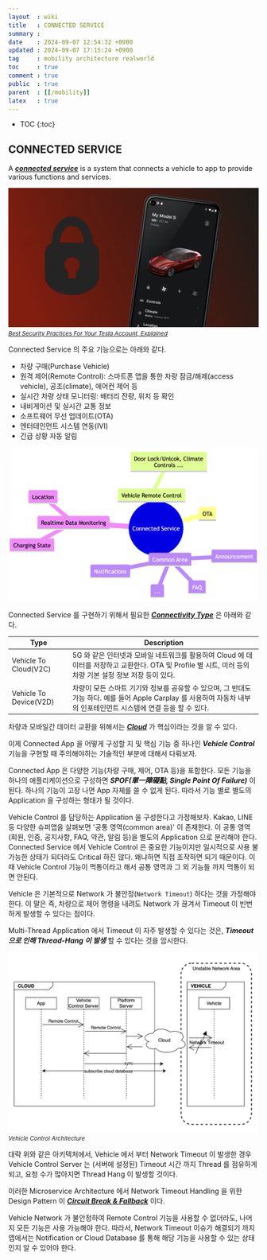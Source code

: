 ```yaml
---
layout  : wiki
title   : CONNECTED SERVICE
summary : 
date    : 2024-09-07 12:54:32 +0900
updated : 2024-09-07 17:15:24 +0900
tag     : mobility architecture realworld
toc     : true
comment : true
public  : true
parent  : [[/mobility]]
latex   : true
---
```

* TOC
{:toc}

## CONNECTED SERVICE

A ___[connected service](https://en.wikipedia.org/wiki/Connected_car)___ is a system that connects a vehicle to app to provide various functions and services.

![](/resource/wiki/mobility-connected-service/tesla-app.png)
*<small><a href="https://screenrant.com/tesla-account-best-security-practices-explained/">Best Security Practices For Your Tesla Account, Explained</a></small>*

Connected Service 의 주요 기능으로는 아래와 같다.

- 차량 구매(Purchase Vehicle)
- 원격 제어(Remote Control): 스마트폰 앱을 통한 차량 잠금/해제(access vehicle), 공조(climate), 에어컨 제어 등
- 실시간 차량 상태 모니터링: 배터리 잔량, 위치 등 확인
- 내비게이션 및 실시간 교통 정보
- 소프트웨어 무선 업데이트(OTA)
- 엔터테인먼트 시스템 연동(IVI)
- 긴급 상황 자동 알림

![](/resource/wiki/mobility-connected-service/mindmap.png)

Connected Service 를 구현하기 위해서 필요한 ___[Connectivity Type](https://www.compassiot.com.au/media/the-different-types-of-vehicle-connectivity)___ 은 아래와 같다.

| Type                  | Description                                                                                         |
|-----------------------|-----------------------------------------------------------------------------------------------------|
| Vehicle To Cloud(V2C) | 5G 와 같은 인터넷과 모바일 네트워크를 활용하여 Cloud 에 데이터를 저장하고 교환한다. OTA 및 Profile 별 시트, 미러 등의 차량 기본 설정 정보 저장 등이 있다. |
| Vehicle To Device(V2D) | 차량이 모든 스마트 기기와 정보를 공유할 수 있으며, 그 반대도 가능 하다. 예를 들어 Apple Carplay 를 사용하여 자동차 내부의 인포테인먼트 시스템에 연결 등을 할 수 있다. |

차량과 모바일간 데이터 교환을 위해서는 ___[Cloud](https://www.samsungsds.com/kr/cloud-glossary/what-is-cloud.html)___ 가 핵심이라는 것을 알 수 있다.

이제 Connected App 을 어떻게 구성할 지 및 핵심 기능 중 하나인 ___Vehicle Control___ 기능을 구현할 때 주의해야하는 기술적인 부분에 대해서 다뤄보자.

Connected App 은 다양한 기능(차량 구매, 제어, OTA 등)을 포함한다. 모든 기능을 하나의 애플리케이션으로 구성하면 ___SPOF(單一障礙點, Single Point Of Failure)___ 이 된다. 하나의 기능이 고장 나면 App 자체를 쓸 수 없게 된다.
따라서 기능 별로 별도의 Application 을 구성하는 형태가 될 것이다.

Vehicle Control 를 담당하는 Application 을 구성한다고 가정해보자. Kakao, LINE 등 다양한 슈퍼앱을 살펴보면 '공통 영역(common area)' 이 존재한다. 
이 공통 영역(회원, 인증, 공지사항, FAQ, 약관, 알림 등)을 별도의 Application 으로 분리해야 한다. Connected Service 에서 Vehicle Control 은 중요한 기능이지만 일시적으로 사용 불가능한 상태가 되더라도 Critical 하진 않다. 왜냐하면 직접 조작하면 되기 때문이다.
이때 Vehicle Control 기능이 먹통이라고 해서 공통 영역과 그 외 기능들 까지 먹통이 되면 안된다.

Vehicle 은 기본적으로 Network 가 불안정(`Network Timeout`) 하다는 것을 가정해야 한다. 이 말은 즉, 차량으로 제어 명령을 내려도 Network 가 끊겨서 Timeout 이 빈번하게 발생할 수 있다는 점이다.

Multi-Thread Application 에서 Timeout 이 자주 발생할 수 있다는 것은, ___Timeout 으로 인해 Thread-Hang 이 발생___ 할 수 있다는 것을 암시한다.

![](/resource/wiki/mobility-connected-service/vehicle-control-architecture.png)
*<small>Vehicle Control Architecture</small>*

대략 위와 같은 아키텍처에서, Vehicle 에서 부터 Network Timeout 이 발생한 경우 Vehicle Control Server 는
(서버에 설정된) Timeout 시간 까지 Thread 를 점유하게 되고, 요청 수가 많아지면 Thread Hang 이 발생할 것이다.

이러한 Microservice Architecture 에서 Network Timeout Handling 을 위한 Design Pattern 이 ___[Circuit Break & Fallback](https://baekjungho.github.io/wiki/architecture/architecture-circuit-breaker/)___ 이다.

Vehicle Network 가 불안정하여 Remote Control 기능을 사용할 수 없더라도, 나머지 모든 기능은 사용 가능해야 한다. 
따라서, Network Timeout 이슈가 해결되기 까지 앱에서는 Notification or Cloud Database 를 통해 해당 기능을 사용할 수 있는 상태인지 알 수 있어야 한다.
